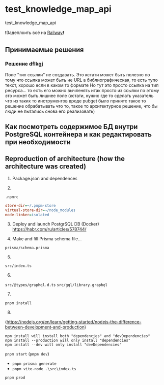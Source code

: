 # test_knowledge_map_api
test_knowledge_map_api

❗Задеплоить всё на [Railway](https://railway.app/)❗


## Принимаемые решения


### Решение dflkgj
Поле "тип ссылки" не создавать.
Это кстати может быть полезно по тому что ссылка может быть не URL а библиографическая, то есть тупо текст, хорошо если в каком то формате
Но тут это просто ссылка на тип ресурса... то есть его можно вычленять итак просто из ссылки
по этому это может быть лишнее поле (кстати, нужно где то сделать указатель что из таких то инструментов вроде pubget
было принято такое то решение обрабатывать что то, такое то архитектурное решение, что бы люди не пытались снова его реализовать)

## Как посмотреть содержимое БД внутри PostgreSQL контейнера и как редактировать при необходимости

## Reproduction of architecture (how the architecture was created)

1. Package.json and dependences

2.

`.npmrc`

```ini
store-dir=~/.pnpm-store
virtual-store-dir=~/node_modules
node-linker=isolated
```

3. Deploy and launch PostgrSQL DB (Docker)
https://habr.com/ru/articles/578744/


4. Make and fill Prisma schema file...

`prisma/schema.prisma`


5.

`src/index.ts`

6.

`src/@types/graphql.d.ts`
`src/gql/library.graphql`

7.
`pnpm install`

8.

(https://nodejs.org/en/learn/getting-started/nodejs-the-difference-between-development-and-production)

```shell
npm install will install both "dependencies" and "devDependencies"
npm install --production will only install "dependencies"
npm install --dev will only install "devDependencies"
```


`pnpm start` (`pnpm dev`)
- `pnpm prisma generate`
- `pnpm vite-node .\src\index.ts`

`pnpm prod`